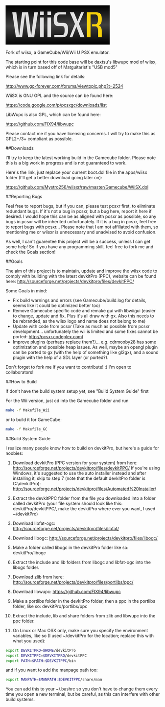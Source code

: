 ![WiiSXR logo](./logo.png)

Fork of wiisx, a GameCube/Wii/Wii U PSX emulator.

The starting point for this code base will be daxtsu's libwupc mod of wiisx, which is in turn based off of Matguitarist's "USB mod5"

Please see the following link for details:

http://www.gc-forever.com/forums/viewtopic.php?t=2524

WiiSX is GNU GPL and the source can be found here:

https://code.google.com/p/pcsxgc/downloads/list

LibWupc is also GPL, which can be found here:

https://github.com/FIX94/libwupc

Please contact me if you have licensing concerns. I will try to make this as GPL2+/3+ compliant as possible.

##Downloads

I'll try to keep the latest working build in the Gamecube folder. Please note this is a big work in progress and is not guaranteed to work.

Here's the link, just replace your current boot.dol file in the apps/wiisx folder (I'll get a better download going later on):

https://github.com/Mystro256/wiisxr/raw/master/Gamecube/WiiSX.dol

##Reporting Bugs

Feel free to report bugs, but if you can, please test pcsxr first, to eliminate redundant bugs. If it's not a bug in pcsxr, but a bug here, report it here if desired. I would hope this can be as aligned with pcsxr as possible, so any bugs in pcsxr will be inherited unfortunately. If it is a bug in pcsxr, feel free to report bugs with pcsxr... Please note that I am not affiliated with them, so mentioning me or wiisxr is unnecessary and unadvised to avoid confusion.

As well, I can't guarentee this project will be a success, unless I can get some help! So if you have any programming skill, feel free to fork me and check the Goals section!

##Goals

The aim of this project is to maintain, update and improve the wiisx code to comply with building with the latest devkitPro (PPC), website can be found here:
http://sourceforge.net/projects/devkitpro/files/devkitPPC/

Some Goals in mind:

- Fix build warnings and errors (see Gamecube/build.log for details, seems like it could be optimized better too)
- Remove Gamecube specific code and remake gui with libwiigui (easier to change, update and fix. Plus it's all draw with gx. Also this needs to be rebranded, as the wiisx logo and name does not belong to me)
- Update with code from pcsxr (Take as much as possible from pcsxr development... unfortunately the wii is limited and some fixes cannot be ported: http://pcsxr.codeplex.com)
- Improve plugins (perhaps replace them?)... e.g. cdrmooby28 has some optimization and possible heap issues. As well, maybe an opengl plugin can be ported to gx (with the help of something like gl2gx), and a sound plugin with the help of a SDL layer (or ported?).

Don't forget to fork me if you want to contribute! :)
I'm open to collaborators!

##How to Build

If don't have the build system setup yet, see "Build System Guide" first

For the Wii version, just cd into the Gamecube folder and run

```bash
make -f Makefile_Wii
```

or to build it for GameCube:

```bash
make -f Makefile_GC
```

##Build System Guide
    
I realize many people know how to build on devkitPro, but here's a guide for noobies:

1. Download devkitPro (PPC version for your system) from here: http://sourceforge.net/projects/devkitpro/files/devkitPPC/
If you're using Windows, it's suggested to use the auto installer instead and after installing it, skip to step 7 (note that the default devkitPro folder is C:\devkitPro):
http://sourceforge.net/projects/devkitpro/files/Automated%20Installer/

2. Extract the devkitPPC folder from the file you downloaded into a folder called devkitPro (your file system should look like this: devkitPro/devkitPPC/, make the devkitPro where ever you want, I used ~/devkitPro)

3. Download libfat-ogc: http://sourceforge.net/projects/devkitpro/files/libfat/

4. Download libogc: http://sourceforge.net/projects/devkitpro/files/libogc/

5. Make a folder called libogc in the devkitPro folder like so: devkitPro/libogc

6. Extract the include and lib folders from libogc and libfat-ogc into the libogc folder.

7. Download zlib from here: http://sourceforge.net/projects/devkitpro/files/portlibs/ppc/

8. Download libwupc: https://github.com/FIX94/libwupc

9. Make a portlibs folder in the devkitPro folder, then a ppc in the portlibs folder, like so: devkitPro/portlibs/ppc

10. Extract the include, lib and share folders from zlib and libwupc into the ppc folder.

11. On Linux or Mac OSX only, make sure you specify the environment variables, like so (I used ~/devkitPro for the location; replace this with what you used):

```bash
export DEVKITPRO=$HOME/devkitPro
export DEVKITPPC=$DEVKITPRO/devkitPPC
export PATH=$PATH:$DEVKITPPC/bin
```

and if you want to add the manpage path too:

```bash
export MANPATH=$MANPATH:$DEVKITPPC/share/man
```

You can add this to your ~/.bashrc so you don't have to change them every time you open a new terminal, but be careful, as this can interfere with other build systems.

